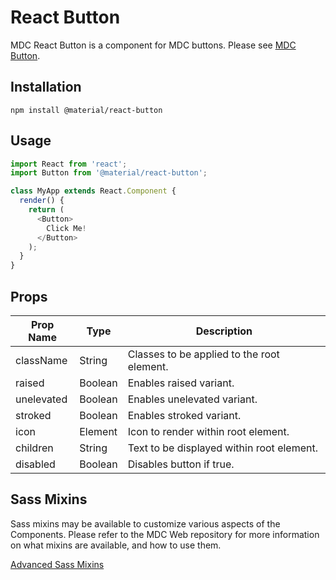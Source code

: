 # React Button

MDC React Button is a component for MDC buttons. Please see [MDC Button](https://github.com/material-components/material-components-web/tree/master/packages/mdc-button).

## Installation

```
npm install @material/react-button
```

## Usage

```js
import React from 'react';
import Button from '@material/react-button';

class MyApp extends React.Component {
  render() {
    return (
      <Button>
        Click Me!
      </Button>
    );
  }
}
```

## Props

Prop Name | Type | Description
--- | --- | ---
className | String | Classes to be applied to the root element.
raised | Boolean | Enables raised variant.
unelevated | Boolean | Enables unelevated variant.
stroked | Boolean | Enables stroked variant.
icon | Element | Icon to render within root element.
children | String | Text to be displayed within root element.
disabled | Boolean | Disables button if true.

## Sass Mixins

Sass mixins may be available to customize various aspects of the Components. Please refer to the
MDC Web repository for more information on what mixins are available, and how to use them.

[Advanced Sass Mixins](https://github.com/material-components/material-components-web/blob/v0.35.0/packages/mdc-button/README.md#sass-mixins)
